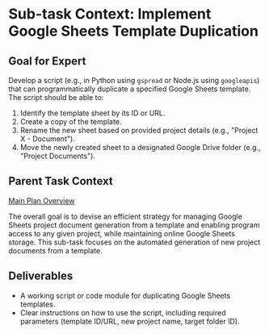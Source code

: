 # Sub-task Context: Implement Google Sheets Template Duplication

## Goal for Expert
Develop a script (e.g., in Python using `gspread` or Node.js using `googleapis`) that can programmatically duplicate a specified Google Sheets template. The script should be able to:
1.  Identify the template sheet by its ID or URL.
2.  Create a copy of the template.
3.  Rename the new sheet based on provided project details (e.g., "Project X - Document").
4.  Move the newly created sheet to a designated Google Drive folder (e.g., "Project Documents").

## Parent Task Context
[Main Plan Overview](../../plans/ROO#TASK_20250626010208_A1B2C3D4_plan_overview.md)

The overall goal is to devise an efficient strategy for managing Google Sheets project document generation from a template and enabling program access to any given project, while maintaining online Google Sheets storage. This sub-task focuses on the automated generation of new project documents from a template.

## Deliverables
*   A working script or code module for duplicating Google Sheets templates.
*   Clear instructions on how to use the script, including required parameters (template ID/URL, new project name, target folder ID).